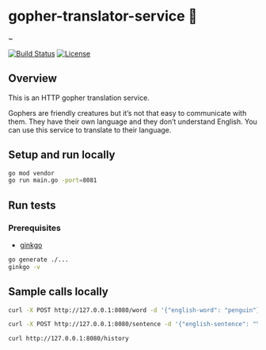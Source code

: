 # gopher-translator-service :page_with_curl:

~

[![Build Status](https://travis-ci.com/adria-stef/gopher-translator-service.svg?branch=main)](https://travis-ci.com/adria-stef/gopher-translator-service)
[![License](https://img.shields.io/badge/License-Apache%202.0-blue.svg)](https://github.com/adria-stef/gopher-translator-service/blob/main/LICENSE)

## Overview

This is an HTTP gopher translation service.

Gophers are friendly creatures but it’s not that easy to communicate with them. They have their own language and they don’t understand English. You can use this service to translate to their language.

## Setup and run locally

```sh
go mod vendor
go run main.go -port=8081
```

## Run tests

### Prerequisites

* [ginkgo](http://onsi.github.io/ginkgo/)

```sh
go generate ./...
ginkgo -v
```

## Sample calls locally

```sh
curl -X POST http://127.0.0.1:8080/word -d '{"english-word": "penguin"}'
```

```sh
curl -X POST http://127.0.0.1:8080/sentence -d '{"english-sentence": "You either die a hero, or you live long enough to see yourself become the villain."}'
```

```sh
curl http://127.0.0.1:8080/history
```
